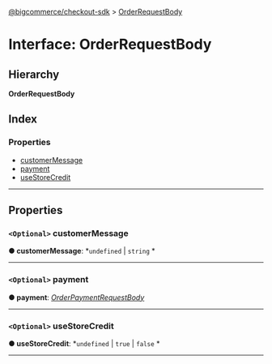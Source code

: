 [@bigcommerce/checkout-sdk](../README.md) > [OrderRequestBody](../interfaces/orderrequestbody.md)

# Interface: OrderRequestBody

## Hierarchy

**OrderRequestBody**

## Index

### Properties

* [customerMessage](orderrequestbody.md#customermessage)
* [payment](orderrequestbody.md#payment)
* [useStoreCredit](orderrequestbody.md#usestorecredit)

---

## Properties

<a id="customermessage"></a>

### `<Optional>` customerMessage

**● customerMessage**: *`undefined` |
`string`
*

___
<a id="payment"></a>

### `<Optional>` payment

**● payment**: *[OrderPaymentRequestBody](orderpaymentrequestbody.md)*

___
<a id="usestorecredit"></a>

### `<Optional>` useStoreCredit

**● useStoreCredit**: *`undefined` |
`true` |
`false`
*

___

